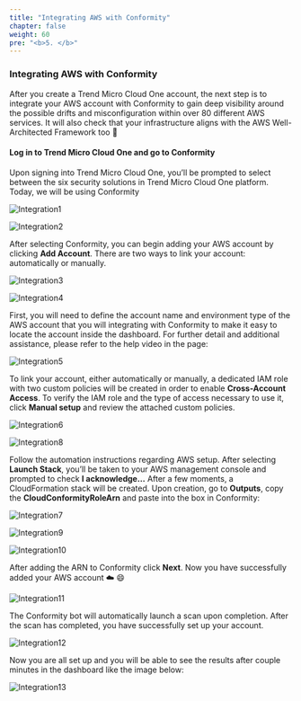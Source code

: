 ```yaml
---
title: "Integrating AWS with Conformity"
chapter: false
weight: 60
pre: "<b>5. </b>"
---
```


### Integrating AWS with Conformity

After you create a Trend Micro Cloud One account, the next step is to integrate your AWS account with Conformity to gain deep visibility around the possible drifts and misconfiguration within over 80 different AWS services. It will also check that your infrastructure aligns with the AWS Well-Architected Framework too :star_struck:


#### Log in to Trend Micro Cloud One and go to Conformity

Upon signing into Trend Micro Cloud One, you’ll be prompted to select between the six security solutions in Trend Micro Cloud One platform. Today, we will be using Conformity

![Integration1](/images/integration1.png) 

![Integration2](/images/integration2_update.png) 

After selecting Conformity, you can begin adding your AWS account by clicking <b>Add Account</b>. There are two ways to link your account: automatically or manually.

![Integration3](/images/integration3.png) 

![Integration4](/images/integration4.png) 

First, you will need to define the account name and environment type of the AWS account that you will integrating with Conformity to make it easy to locate the account inside the dashboard. For further detail and additional assistance, please refer to the help video in the page:

![Integration5](/images/integration5.png) 

To link your account, either automatically or manually, a dedicated IAM role with two custom policies will be created in order to enable <b>Cross-Account Access</b>. To verify the IAM role and the type of access necessary to use it, click <b>Manual setup</b> and review the attached custom policies.

![Integration6](/images/integration6.png) 

![Integration8](/images/integration8.png) 


Follow the automation instructions regarding AWS setup. After selecting <b>Launch Stack</b>, you’ll be taken to your AWS management console and prompted to check <b>I acknowledge…</b> After a few moments, a CloudFormation stack will be created. Upon creation, go to <b>Outputs</b>, copy the <b>CloudConformityRoleArn</b> and paste into the box in Conformity:

![Integration7](/images/integration7.png) 

![Integration9](/images/integration9.png) 

![Integration10](/images/integration10.png) 

After adding the ARN to Conformity click <b>Next</b>. Now you have successfully added your AWS account  :cloud: :smile:

![Integration11](/images/integration11.png) 

The Conformity bot will automatically launch a scan upon completion. After the scan has completed, you have successfully set up your account.

![Integration12](/images/integration12.png) 

Now you are all set up and you will be able to see the results after couple minutes in the dashboard like the image below:

![Integration13](/images/integration13.png) 